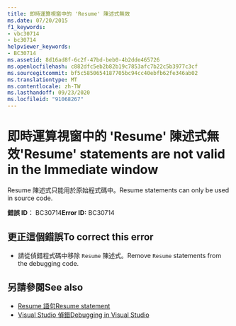 ```yaml
---
title: 即時運算視窗中的 'Resume' 陳述式無效
ms.date: 07/20/2015
f1_keywords:
- vbc30714
- bc30714
helpviewer_keywords:
- BC30714
ms.assetid: 8d16ad8f-6c2f-47bd-beb0-4b2dde465726
ms.openlocfilehash: c882dfc5eb2b82b19c7853afc7b22c5b3977c3cf
ms.sourcegitcommit: bf5c5850654187705bc94cc40ebfb62fe346ab02
ms.translationtype: MT
ms.contentlocale: zh-TW
ms.lasthandoff: 09/23/2020
ms.locfileid: "91068267"
---
```

# <a name="resume-statements-are-not-valid-in-the-immediate-window"></a><span data-ttu-id="95c68-102">即時運算視窗中的 'Resume' 陳述式無效</span><span class="sxs-lookup"><span data-stu-id="95c68-102">'Resume' statements are not valid in the Immediate window</span></span>

<span data-ttu-id="95c68-103">Resume 陳述式只能用於原始程式碼中。</span><span class="sxs-lookup"><span data-stu-id="95c68-103">Resume statements can only be used in source code.</span></span>  
  
 <span data-ttu-id="95c68-104">**錯誤 ID︰** BC30714</span><span class="sxs-lookup"><span data-stu-id="95c68-104">**Error ID:** BC30714</span></span>  
  
## <a name="to-correct-this-error"></a><span data-ttu-id="95c68-105">更正這個錯誤</span><span class="sxs-lookup"><span data-stu-id="95c68-105">To correct this error</span></span>  
  
- <span data-ttu-id="95c68-106">請從偵錯程式碼中移除 `Resume` 陳述式。</span><span class="sxs-lookup"><span data-stu-id="95c68-106">Remove `Resume` statements from the debugging code.</span></span>  
  
## <a name="see-also"></a><span data-ttu-id="95c68-107">另請參閱</span><span class="sxs-lookup"><span data-stu-id="95c68-107">See also</span></span>

- [<span data-ttu-id="95c68-108">Resume 語句</span><span class="sxs-lookup"><span data-stu-id="95c68-108">Resume statement</span></span>](../language-reference/statements/resume-statement.md)
- [<span data-ttu-id="95c68-109">Visual Studio 偵錯</span><span class="sxs-lookup"><span data-stu-id="95c68-109">Debugging in Visual Studio</span></span>](/visualstudio/debugger/debugger-feature-tour)
